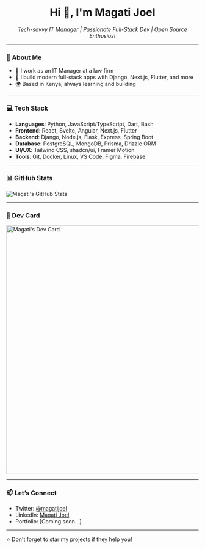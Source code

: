 <h1 align="center">Hi 👋, I'm Magati Joel</h1>

<p align="center">
  <em>Tech-savvy IT Manager | Passionate Full-Stack Dev | Open Source Enthusiast</em>
</p>

---

### 🚀 About Me

- 🔧 I work as an IT Manager at a law firm
- 🧠 I build modern full-stack apps with Django, Next.js, Flutter, and more
- 🌍 Based in Kenya, always learning and building

---

### 💻 Tech Stack

- **Languages**: Python, JavaScript/TypeScript, Dart, Bash
- **Frontend**: React, Svelte, Angular, Next.js, Flutter
- **Backend**: Django, Node.js, Flask, Express, Spring Boot
- **Database**: PostgreSQL, MongoDB, Prisma, Drizzle ORM
- **UI/UX**: Tailwind CSS, shadcn/ui, Framer Motion
- **Tools**: Git, Docker, Linux, VS Code, Figma, Firebase

---

### 📊 GitHub Stats

![Magati's GitHub Stats](https://github-readme-stats.vercel.app/api?username=magatijoel&show_icons=true&theme=radical)

---

### 🧠 Dev Card

<a href="https://app.daily.dev/magatijoel">
  <img src="https://api.daily.dev/devcards/v2/JHyt4yVMiV9KQMs4ELPbZ.png?type=wide&r=le9" width="652" alt="Magati's Dev Card"/>
</a>

---

### 📫 Let’s Connect

- Twitter: [@magatijoel](https://twitter.com/magatijoel)
- LinkedIn: [Magati Joel](https://linkedin.com/in/magatijoel)
- Portfolio: [Coming soon...]

---

⭐️ Don't forget to star my projects if they help you!
